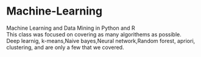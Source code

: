 # Machine-Learning
Machine Learning and Data Mining in Python and R  
This class was focused on covering as many algorithems as possible.   
Deep learnig, k-means,Naive bayes,Neural network,Random forest, apriori, clustering, and are only a few that we covered. 
